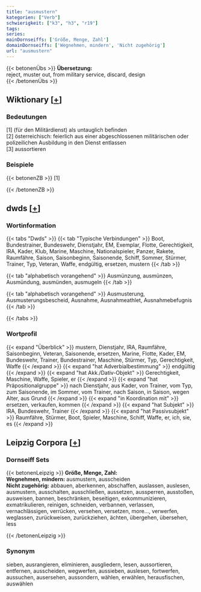 ```yaml
---
title: "ausmustern"
kategorien: ["Verb"]
schwierigkeit: ["k3", "h3", "r19"]
tags:
series:
mainDornseiffs: ['Größe, Menge, Zahl']
domainDornseiffs: ['Wegnehmen, mindern', 'Nicht zugehörig']
url: "ausmustern"
---
```


{{< betonenÜbs >}}
**Übersetzung:**  
reject, muster out, from military service, discard, design  
{{< /betonenÜbs >}}

## Wiktionary [[+](https://de.wiktionary.org/wiki/ausmustern)]

### Bedeutungen
[1] (für den Militärdienst) als untauglich befinden  
[2] österreichisch: feierlich aus einer abgeschlossenen militärischen oder polizeilichen Ausbildung in den Dienst entlassen  
[3] aussortieren  

### Beispiele
{{< betonenZB >}}
[1]  

{{< /betonenZB >}}


## dwds [[+](https://www.dwds.de/wb/ausmustern)]

### Wortinformation
{{< tabs "Dwds" >}}
{{< tab "Typische Verbindungen" >}}
Boot, Bundestrainer, Bundeswehr, Dienstjahr, EM, Exemplar, Flotte, Gerechtigkeit, IRA, Kader, Klub, Marine, Maschine, Nationalspieler, Panzer, Rakete, Raumfähre, Saison, Saisonbeginn, Saisonende, Schiff, Sommer, Stürmer, Trainer, Typ, Veteran, Waffe, endgültig, ersetzen, mustern
{{< /tab >}}

{{< tab "alphabetisch vorangehend" >}}
Ausmünzung, ausmünzen, Ausmündung, ausmünden, ausmugeln
{{< /tab >}}

{{< tab "alphabetisch vorangehend" >}}
Ausmusterung, Ausmusterungsbescheid, Ausnahme, Ausnahmeathlet, Ausnahmebefugnis
{{< /tab >}}

{{< /tabs >}}

### Wortprofil
{{< expand "Überblick" >}} mustern, Dienstjahr, IRA, Raumfähre, Saisonbeginn, Veteran, Saisonende, ersetzen, Marine, Flotte, Kader, EM, Bundeswehr, Trainer, Bundestrainer, Maschine, Stürmer, Typ, Gerechtigkeit, Waffe {{< /expand >}}
{{< expand "hat Adverbialbestimmung" >}} endgültig {{< /expand >}}
{{< expand "hat Akk./Dativ-Objekt" >}} Gerechtigkeit, Maschine, Waffe, Spieler, er {{< /expand >}}
{{< expand "hat Präpositionalgruppe" >}} nach Dienstjahr, aus Kader, von Trainer, vom Typ, zum Saisonende, im Sommer, vom Trainer, nach Saison, in Saison, wegen Alter, aus Grund {{< /expand >}}
{{< expand "in Koordination mit" >}} ersetzen, verkaufen, kommen {{< /expand >}}
{{< expand "hat Subjekt" >}} IRA, Bundeswehr, Trainer {{< /expand >}}
{{< expand "hat Passivsubjekt" >}} Raumfähre, Stürmer, Boot, Spieler, Maschine, Schiff, Waffe, er, ich, sie, es {{< /expand >}}

## Leipzig Corpora [[+](https://corpora.uni-leipzig.de/en/res?word=ausmustern&corpusId=deu_newscrawl-public_2018)]

### Dornseiff Sets
{{< betonenLeipzig >}}
**Größe, Menge, Zahl:**  
**Wegnehmen, mindern:** ausmustern, ausscheiden  
**Nicht zugehörig:** abbauen, aberkennen, abschaffen, auslassen, auslesen, ausmustern, ausschalten, ausschließen, aussetzen, aussperren, ausstoßen, ausweisen, bannen, beschränken, beseitigen, exkommunizieren, exmatrikulieren, reinigen, schneiden, verbannen, verlassen, vernachlässigen, verrücken, versehen, versetzen, more..., verwerfen, weglassen, zurückweisen, zurückziehen, ächten, übergehen, übersehen, less  

{{< /betonenLeipzig >}}

### Synonym
sieben, ausrangieren, eliminieren, ausgliedern, lesen, aussortieren, entfernen, ausscheiden, wegwerfen, aussieben, auslesen, fortwerfen, aussuchen, ausersehen, aussondern, wählen, erwählen, herausfischen, auswählen

